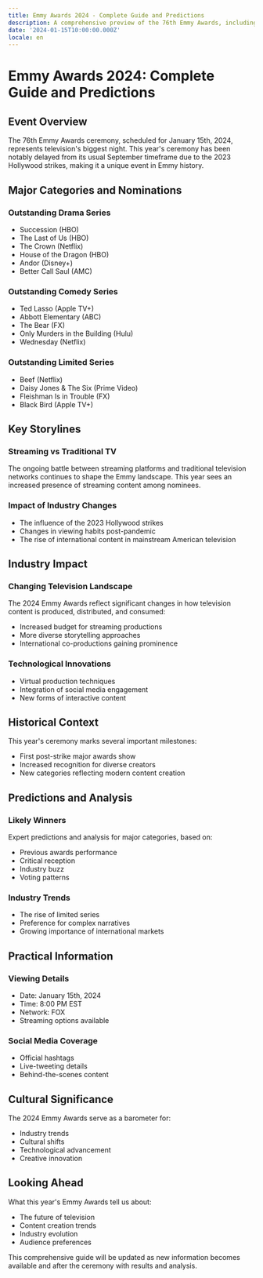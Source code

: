```yaml
---
title: Emmy Awards 2024 - Complete Guide and Predictions
description: A comprehensive preview of the 76th Emmy Awards, including nominations, predictions, and major changes
date: '2024-01-15T10:00:00.000Z'
locale: en
---
```


# Emmy Awards 2024: Complete Guide and Predictions

## Event Overview
The 76th Emmy Awards ceremony, scheduled for January 15th, 2024, represents television's biggest night. This year's ceremony has been notably delayed from its usual September timeframe due to the 2023 Hollywood strikes, making it a unique event in Emmy history.

## Major Categories and Nominations

### Outstanding Drama Series
- Succession (HBO)
- The Last of Us (HBO)
- The Crown (Netflix)
- House of the Dragon (HBO)
- Andor (Disney+)
- Better Call Saul (AMC)

### Outstanding Comedy Series
- Ted Lasso (Apple TV+)
- Abbott Elementary (ABC)
- The Bear (FX)
- Only Murders in the Building (Hulu)
- Wednesday (Netflix)

### Outstanding Limited Series
- Beef (Netflix)
- Daisy Jones & The Six (Prime Video)
- Fleishman Is in Trouble (FX)
- Black Bird (Apple TV+)

## Key Storylines

### Streaming vs Traditional TV
The ongoing battle between streaming platforms and traditional television networks continues to shape the Emmy landscape. This year sees an increased presence of streaming content among nominees.

### Impact of Industry Changes
- The influence of the 2023 Hollywood strikes
- Changes in viewing habits post-pandemic
- The rise of international content in mainstream American television

## Industry Impact

### Changing Television Landscape
The 2024 Emmy Awards reflect significant changes in how television content is produced, distributed, and consumed:
- Increased budget for streaming productions
- More diverse storytelling approaches
- International co-productions gaining prominence

### Technological Innovations
- Virtual production techniques
- Integration of social media engagement
- New forms of interactive content

## Historical Context
This year's ceremony marks several important milestones:
- First post-strike major awards show
- Increased recognition for diverse creators
- New categories reflecting modern content creation

## Predictions and Analysis

### Likely Winners
Expert predictions and analysis for major categories, based on:
- Previous awards performance
- Critical reception
- Industry buzz
- Voting patterns

### Industry Trends
- The rise of limited series
- Preference for complex narratives
- Growing importance of international markets

## Practical Information

### Viewing Details
- Date: January 15th, 2024
- Time: 8:00 PM EST
- Network: FOX
- Streaming options available

### Social Media Coverage
- Official hashtags
- Live-tweeting details
- Behind-the-scenes content

## Cultural Significance
The 2024 Emmy Awards serve as a barometer for:
- Industry trends
- Cultural shifts
- Technological advancement
- Creative innovation

## Looking Ahead
What this year's Emmy Awards tell us about:
- The future of television
- Content creation trends
- Industry evolution
- Audience preferences

This comprehensive guide will be updated as new information becomes available and after the ceremony with results and analysis. 